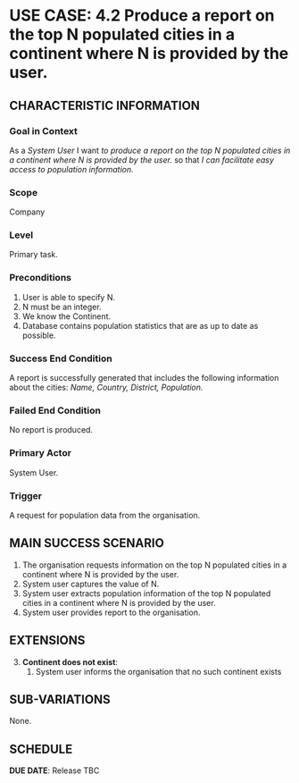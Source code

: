 # USE CASE: 4.2 Produce a report on the top N populated cities in a continent where N is provided by the user.

## CHARACTERISTIC INFORMATION

### Goal in Context

As a *System User* I want *to produce a report on the top N populated cities in a continent where N is provided by the user.* so that *I can facilitate easy access to population information.*

### Scope

Company

### Level

Primary task.

### Preconditions

1. User is able to specify N.
2. N must be an integer.
3. We know the Continent.  
4. Database contains population statistics that are as up to date as possible.

### Success End Condition

A report is successfully generated that includes the following information about the cities:
*Name,*
*Country,*
*District,*
*Population.*
### Failed End Condition

No report is produced.

### Primary Actor

System User.

### Trigger

A request for population data from the organisation.

## MAIN SUCCESS SCENARIO

1. The organisation requests information on the top N populated cities in a continent where N is provided by the user.   
2. System user captures the value of N.
3. System user extracts population information of the top N populated cities in a continent where N is provided by the user.
4. System user provides report to the organisation.

## EXTENSIONS

3. **Continent does not exist**:
    1. System user informs the organisation that no such continent exists

## SUB-VARIATIONS

None. 

## SCHEDULE

**DUE DATE**: Release TBC